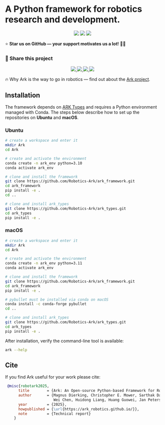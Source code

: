 # A Python framework for robotics research and development.

<p align="center">
  <a href="https://opensource.org/licenses/MIT"><img src="https://img.shields.io/badge/License-MIT-green.svg"></a>
  <a href="https://github.com/Robotics-Ark/ark_framework/commits/main"><img src="https://img.shields.io/github/last-commit/Robotics-Ark/ark_framework"></a>
  <a href="https://github.com/Robotics-Ark/ark_framework/stargazers"><img src="https://img.shields.io/github/stars/Robotics-Ark/ark_framework?style=social"></a>
</p>


⭐ **Star us on GitHub — your support motivates us a lot!** 🙏😊

### 🔗 Share this project

<p align="center">
  <a href="https://twitter.com/intent/tweet?text=Check+out+ark_framework:+https://github.com/Robotics-Ark/ark_framework">
    <img src="https://img.shields.io/badge/Share%20on-X-black?logo=x&logoColor=white">
  </a>
  <a href="https://www.facebook.com/sharer/sharer.php?u=https://github.com/Robotics-Ark/ark_framework">
    <img src="https://img.shields.io/badge/Share%20on-Facebook-1877F2?logo=facebook&logoColor=white">
  </a>
  <a href="https://t.me/share/url?url=https://github.com/Robotics-Ark/ark_framework&text=Check+out+ark_framework">
    <img src="https://img.shields.io/badge/Share%20on-Telegram-0088CC?logo=telegram&logoColor=white">
  </a>
  <a href="https://www.linkedin.com/sharing/share-offsite/?url=https://github.com/Robotics-Ark/ark_framework">
    <img src="https://img.shields.io/badge/Share%20on-LinkedIn-0A66C2?logo=linkedin&logoColor=white">
  </a>
</p>

 🔥 Why Ark is the way to go in robotics — find out about the [Ark project](https://robotics-ark.github.io/ark_robotics.github.io/).


## Installation

The framework depends on [ARK Types](https://github.com/Robotics-Ark/ark_types) and
requires a Python environment managed with Conda. The steps below describe how
to set up the repositories on **Ubuntu** and **macOS**.

### Ubuntu

```bash
# create a workspace and enter it
mkdir Ark
cd Ark

# create and activate the environment
conda create -n ark_env python=3.10
conda activate ark_env

# clone and install the framework
git clone https://github.com/Robotics-Ark/ark_framework.git
cd ark_framework
pip install -e .
cd ..

# clone and install ark_types
git clone https://github.com/Robotics-Ark/ark_types.git
cd ark_types
pip install -e .
```

### macOS

```bash
# create a workspace and enter it
mkdir Ark
cd Ark

# create and activate the environment
conda create -n ark_env python=3.11
conda activate ark_env

# clone and install the framework
git clone https://github.com/Robotics-Ark/ark_framework.git
cd ark_framework
pip install -e .

# pybullet must be installed via conda on macOS
conda install -c conda-forge pybullet
cd ..

# clone and install ark_types
git clone https://github.com/Robotics-Ark/ark_types.git
cd ark_types
pip install -e .
```

After installation, verify the command-line tool is available:

```bash
ark --help
```

## Cite

If you find Ark useful for your work please cite:

```bibtex
 @misc{robotark2025,
      title        = {Ark: An Open-source Python-based Framework for Robot Learning},
      author       = {Magnus Dierking, Christopher E. Mower, Sarthak Das, Huang Helong, Jiacheng Qiu, Cody Reading, 
                      Wei Chen, Huidong Liang, Huang Guowei, Jan Peters, Quan Xingyue, Jun Wang, Haitham Bou-Ammar},
      year         = {2025},
      howpublished = {\url{https://ark_robotics.github.io/}},
      note         = {Technical report}
    }
```
